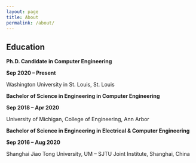 ```yaml
---
layout: page
title: About
permalink: /about/
---
```


## Education
<div>
<p><strong>Ph.D. Candidate in Computer Engineering</strong></p>
<p><strong>Sep 2020 &ndash; Present</strong></p>
<p>Washington University in St. Louis, St. Louis</p>
<p><strong>Bachelor of Science in Engineering in Computer Engineering</strong></p>
<p><strong>Sep 2018 &ndash; Apr 2020</strong></p>
<p>University of Michigan, College of Engineering, Ann Arbor</p>
<p><strong>Bachelor of Science in Engineering in Electrical &amp; Computer Engineering</strong></p>
<p><strong>Sep 2016 &ndash; Aug 2020</strong></p>
<p>Shanghai Jiao Tong University, UM &ndash; SJTU Joint Institute, Shanghai, China</p>
</div>